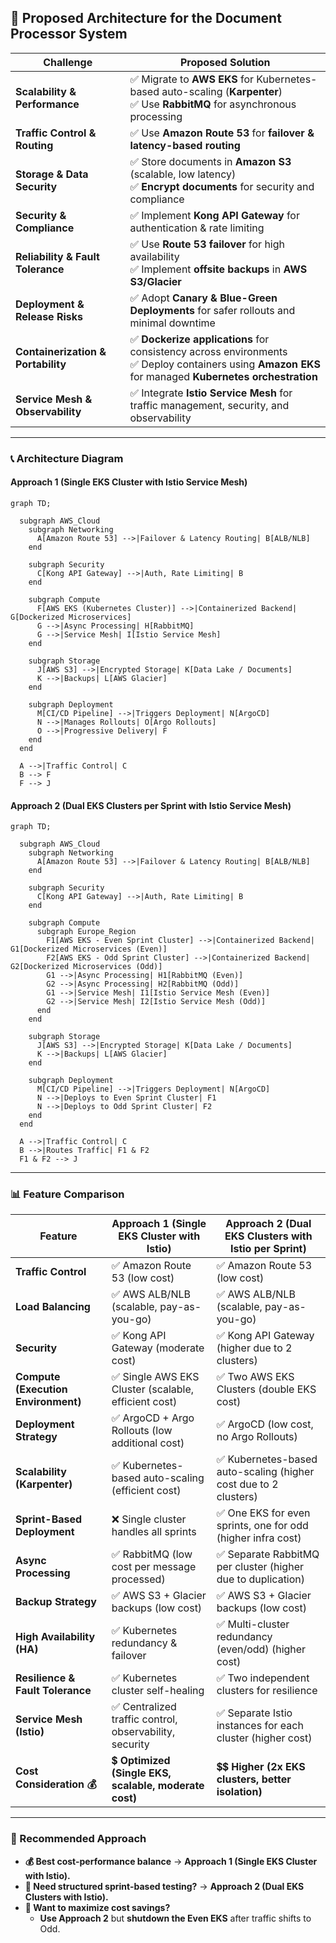 ## **🦜 Proposed Architecture for the Document Processor System**

| **Challenge**                  | **Proposed Solution**                                                                                                                                                                                                                                            |
|--------------------------------|------------------------------------------------------------------------------------------------------------------------------------------------------------------------------------------------------------------------------------------------------------------|
| **Scalability & Performance**  | ✅ Migrate to **AWS EKS** for Kubernetes-based auto-scaling (**Karpenter**) <br> ✅ Use **RabbitMQ** for asynchronous processing |
| **Traffic Control & Routing**  | ✅ Use **Amazon Route 53** for **failover & latency-based routing** |
| **Storage & Data Security**    | ✅ Store documents in **Amazon S3** (scalable, low latency) <br> ✅ **Encrypt documents** for security and compliance |
| **Security & Compliance**      | ✅ Implement **Kong API Gateway** for authentication & rate limiting |
| **Reliability & Fault Tolerance** | ✅ Use **Route 53 failover** for high availability <br> ✅ Implement **offsite backups** in **AWS S3/Glacier** |
| **Deployment & Release Risks** | ✅ Adopt **Canary & Blue-Green Deployments** for safer rollouts and minimal downtime |
| **Containerization & Portability** | ✅ **Dockerize applications** for consistency across environments <br> ✅ Deploy containers using **Amazon EKS** for managed **Kubernetes orchestration** |
| **Service Mesh & Observability** | ✅ Integrate **Istio Service Mesh** for traffic management, security, and observability |

---

### **📞 Architecture Diagram**

#### **Approach 1 (Single EKS Cluster with Istio Service Mesh)**
```mermaid
graph TD;
  
  subgraph AWS_Cloud
    subgraph Networking
      A[Amazon Route 53] -->|Failover & Latency Routing| B[ALB/NLB]
    end
    
    subgraph Security
      C[Kong API Gateway] -->|Auth, Rate Limiting| B
    end

    subgraph Compute
      F[AWS EKS (Kubernetes Cluster)] -->|Containerized Backend| G[Dockerized Microservices]
      G -->|Async Processing| H[RabbitMQ]
      G -->|Service Mesh| I[Istio Service Mesh]
    end

    subgraph Storage
      J[AWS S3] -->|Encrypted Storage| K[Data Lake / Documents]
      K -->|Backups| L[AWS Glacier]
    end

    subgraph Deployment
      M[CI/CD Pipeline] -->|Triggers Deployment| N[ArgoCD]
      N -->|Manages Rollouts| O[Argo Rollouts]
      O -->|Progressive Delivery| F
    end
  end
  
  A -->|Traffic Control| C
  B --> F
  F --> J
```

#### **Approach 2 (Dual EKS Clusters per Sprint with Istio Service Mesh)**
```mermaid
graph TD;
  
  subgraph AWS_Cloud
    subgraph Networking
      A[Amazon Route 53] -->|Failover & Latency Routing| B[ALB/NLB]
    end
    
    subgraph Security
      C[Kong API Gateway] -->|Auth, Rate Limiting| B
    end

    subgraph Compute
      subgraph Europe_Region
        F1[AWS EKS - Even Sprint Cluster] -->|Containerized Backend| G1[Dockerized Microservices (Even)]
        F2[AWS EKS - Odd Sprint Cluster] -->|Containerized Backend| G2[Dockerized Microservices (Odd)]
        G1 -->|Async Processing| H1[RabbitMQ (Even)]
        G2 -->|Async Processing| H2[RabbitMQ (Odd)]
        G1 -->|Service Mesh| I1[Istio Service Mesh (Even)]
        G2 -->|Service Mesh| I2[Istio Service Mesh (Odd)]
      end
    end

    subgraph Storage
      J[AWS S3] -->|Encrypted Storage| K[Data Lake / Documents]
      K -->|Backups| L[AWS Glacier]
    end

    subgraph Deployment
      M[CI/CD Pipeline] -->|Triggers Deployment| N[ArgoCD]
      N -->|Deploys to Even Sprint Cluster| F1
      N -->|Deploys to Odd Sprint Cluster| F2
    end
  end
  
  A -->|Traffic Control| C
  B -->|Routes Traffic| F1 & F2
  F1 & F2 --> J
```

---

### **📊 Feature Comparison**
| **Feature**                     | **Approach 1 (Single EKS Cluster with Istio)** | **Approach 2 (Dual EKS Clusters with Istio per Sprint)** |
|----------------------------------|--------------------------------------------|---------------------------------------------|
| **Traffic Control**              | ✅ Amazon Route 53 (low cost)              | ✅ Amazon Route 53 (low cost)               |
| **Load Balancing**               | ✅ AWS ALB/NLB (scalable, pay-as-you-go) | ✅ AWS ALB/NLB (scalable, pay-as-you-go)   |
| **Security**                     | ✅ Kong API Gateway (moderate cost) | ✅ Kong API Gateway (higher due to 2 clusters) |
| **Compute (Execution Environment)** | ✅ Single AWS EKS Cluster (scalable, efficient cost) | ✅ Two AWS EKS Clusters (double EKS cost) |
| **Deployment Strategy**          | ✅ ArgoCD + Argo Rollouts (low additional cost) | ✅ ArgoCD (low cost, no Argo Rollouts) |
| **Scalability (Karpenter)** | ✅ Kubernetes-based auto-scaling (efficient cost) | ✅ Kubernetes-based auto-scaling (higher cost due to 2 clusters) |
| **Sprint-Based Deployment**      | ❌ Single cluster handles all sprints     | ✅ One EKS for even sprints, one for odd (higher infra cost) |
| **Async Processing**             | ✅ RabbitMQ (low cost per message processed) | ✅ Separate RabbitMQ per cluster (higher due to duplication) |
| **Backup Strategy**              | ✅ AWS S3 + Glacier backups (low cost)    | ✅ AWS S3 + Glacier backups (low cost) |
| **High Availability (HA)**       | ✅ Kubernetes redundancy & failover       | ✅ Multi-cluster redundancy (even/odd) (higher cost) |
| **Resilience & Fault Tolerance** | ✅ Kubernetes cluster self-healing        | ✅ Two independent clusters for resilience |
| **Service Mesh (Istio)**         | ✅ Centralized traffic control, observability, security | ✅ Separate Istio instances for each cluster (higher cost) |
| **Cost Consideration 💰**        | 💲 **Optimized (Single EKS, scalable, moderate cost)** | 💲💲 **Higher (2x EKS clusters, better isolation)** |

---

### **🚀 Recommended Approach**
- **💰 Best cost-performance balance** → **Approach 1 (Single EKS Cluster with Istio).**
- **🤖 Need structured sprint-based testing?** → **Approach 2 (Dual EKS Clusters with Istio).**
- **🌟 Want to maximize cost savings?**
    - **Use Approach 2** but **shutdown the Even EKS** after traffic shifts to Odd.


